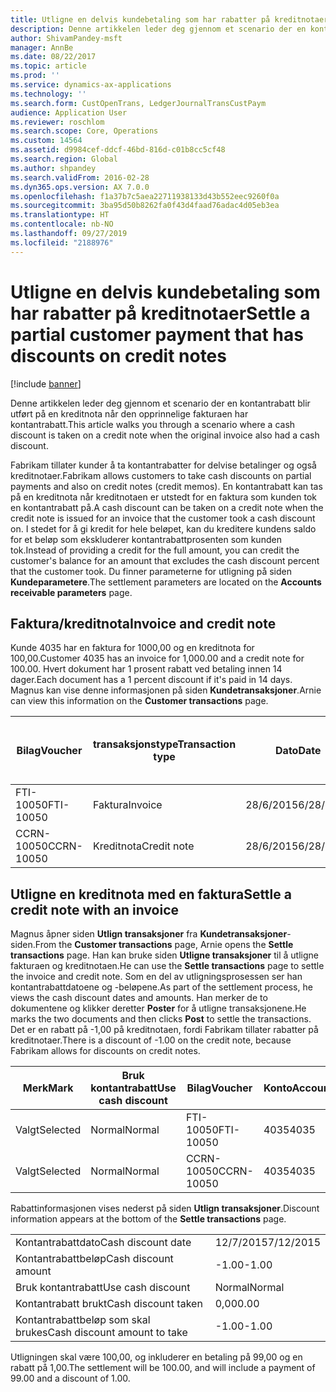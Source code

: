 ```yaml
---
title: Utligne en delvis kundebetaling som har rabatter på kreditnotaer
description: Denne artikkelen leder deg gjennom et scenario der en kontantrabatt blir utført på en kreditnota når den opprinnelige fakturaen har kontantrabatt.
author: ShivamPandey-msft
manager: AnnBe
ms.date: 08/22/2017
ms.topic: article
ms.prod: ''
ms.service: dynamics-ax-applications
ms.technology: ''
ms.search.form: CustOpenTrans, LedgerJournalTransCustPaym
audience: Application User
ms.reviewer: roschlom
ms.search.scope: Core, Operations
ms.custom: 14564
ms.assetid: d9984cef-ddcf-46bd-816d-c01b8cc5cf48
ms.search.region: Global
ms.author: shpandey
ms.search.validFrom: 2016-02-28
ms.dyn365.ops.version: AX 7.0.0
ms.openlocfilehash: f1a37b7c5aea22711938133d43b552eec9260f0a
ms.sourcegitcommit: 3ba95d50b8262fa0f43d4faad76adac4d05eb3ea
ms.translationtype: HT
ms.contentlocale: nb-NO
ms.lasthandoff: 09/27/2019
ms.locfileid: "2188976"
---
```

# <a name="settle-a-partial-customer-payment-that-has-discounts-on-credit-notes"></a><span data-ttu-id="5d20a-103">Utligne en delvis kundebetaling som har rabatter på kreditnotaer</span><span class="sxs-lookup"><span data-stu-id="5d20a-103">Settle a partial customer payment that has discounts on credit notes</span></span>

[!include [banner](../includes/banner.md)]

<span data-ttu-id="5d20a-104">Denne artikkelen leder deg gjennom et scenario der en kontantrabatt blir utført på en kreditnota når den opprinnelige fakturaen har kontantrabatt.</span><span class="sxs-lookup"><span data-stu-id="5d20a-104">This article walks you through a scenario where a cash discount is taken on a credit note when the original invoice also had a cash discount.</span></span> 

<span data-ttu-id="5d20a-105">Fabrikam tillater kunder å ta kontantrabatter for delvise betalinger og også kreditnotaer.</span><span class="sxs-lookup"><span data-stu-id="5d20a-105">Fabrikam allows customers to take cash discounts on partial payments and also on credit notes (credit memos).</span></span> <span data-ttu-id="5d20a-106">En kontantrabatt kan tas på en kreditnota når kreditnotaen er utstedt for en faktura som kunden tok en kontantrabatt på.</span><span class="sxs-lookup"><span data-stu-id="5d20a-106">A cash discount can be taken on a credit note when the credit note is issued for an invoice that the customer took a cash discount on.</span></span> <span data-ttu-id="5d20a-107">I stedet for å gi kredit for hele beløpet, kan du kreditere kundens saldo for et beløp som ekskluderer kontantrabattprosenten som kunden tok.</span><span class="sxs-lookup"><span data-stu-id="5d20a-107">Instead of providing a credit for the full amount, you can credit the customer's balance for an amount that excludes the cash discount percent that the customer took.</span></span> <span data-ttu-id="5d20a-108">Du finner parameterne for utligning på siden **Kundeparametere**.</span><span class="sxs-lookup"><span data-stu-id="5d20a-108">The settlement parameters are located on the **Accounts receivable parameters** page.</span></span>

## <a name="invoice-and-credit-note"></a><span data-ttu-id="5d20a-109">Faktura/kreditnota</span><span class="sxs-lookup"><span data-stu-id="5d20a-109">Invoice and credit note</span></span>
<span data-ttu-id="5d20a-110">Kunde 4035 har en faktura for 1000,00 og en kreditnota for 100,00.</span><span class="sxs-lookup"><span data-stu-id="5d20a-110">Customer 4035 has an invoice for 1,000.00 and a credit note for 100.00.</span></span> <span data-ttu-id="5d20a-111">Hvert dokument har 1 prosent rabatt ved betaling innen 14 dager.</span><span class="sxs-lookup"><span data-stu-id="5d20a-111">Each document has a 1 percent discount if it's paid in 14 days.</span></span> <span data-ttu-id="5d20a-112">Magnus kan vise denne informasjonen på siden **Kundetransaksjoner**.</span><span class="sxs-lookup"><span data-stu-id="5d20a-112">Arnie can view this information on the **Customer transactions** page.</span></span>

| <span data-ttu-id="5d20a-113">Bilag</span><span class="sxs-lookup"><span data-stu-id="5d20a-113">Voucher</span></span>    | <span data-ttu-id="5d20a-114">transaksjonstype</span><span class="sxs-lookup"><span data-stu-id="5d20a-114">Transaction type</span></span> | <span data-ttu-id="5d20a-115">Dato</span><span class="sxs-lookup"><span data-stu-id="5d20a-115">Date</span></span>      | <span data-ttu-id="5d20a-116">Faktura</span><span class="sxs-lookup"><span data-stu-id="5d20a-116">Invoice</span></span>  | <span data-ttu-id="5d20a-117">Beløp i transaksjonsvaluta, debet</span><span class="sxs-lookup"><span data-stu-id="5d20a-117">Amount in transaction currency debit</span></span> | <span data-ttu-id="5d20a-118">Beløp i transaksjonsvaluta, kredit</span><span class="sxs-lookup"><span data-stu-id="5d20a-118">Amount in transaction currency credit</span></span> | <span data-ttu-id="5d20a-119">Saldo</span><span class="sxs-lookup"><span data-stu-id="5d20a-119">Balance</span></span>  | <span data-ttu-id="5d20a-120">Valuta</span><span class="sxs-lookup"><span data-stu-id="5d20a-120">Currency</span></span> |
|------------|------------------|-----------|----------|--------------------------------------|---------------------------------------|----------|----------|
| <span data-ttu-id="5d20a-121">FTI-10050</span><span class="sxs-lookup"><span data-stu-id="5d20a-121">FTI-10050</span></span>  | <span data-ttu-id="5d20a-122">Faktura</span><span class="sxs-lookup"><span data-stu-id="5d20a-122">Invoice</span></span>          | <span data-ttu-id="5d20a-123">28/6/2015</span><span class="sxs-lookup"><span data-stu-id="5d20a-123">6/28/2015</span></span> | <span data-ttu-id="5d20a-124">10050</span><span class="sxs-lookup"><span data-stu-id="5d20a-124">10050</span></span>    | <span data-ttu-id="5d20a-125">1 000,00</span><span class="sxs-lookup"><span data-stu-id="5d20a-125">1,000.00</span></span>                             |                                       | <span data-ttu-id="5d20a-126">1 000,00</span><span class="sxs-lookup"><span data-stu-id="5d20a-126">1,000.00</span></span> | <span data-ttu-id="5d20a-127">USD</span><span class="sxs-lookup"><span data-stu-id="5d20a-127">USD</span></span>      |
| <span data-ttu-id="5d20a-128">CCRN-10050</span><span class="sxs-lookup"><span data-stu-id="5d20a-128">CCRN-10050</span></span> | <span data-ttu-id="5d20a-129">Kreditnota</span><span class="sxs-lookup"><span data-stu-id="5d20a-129">Credit note</span></span>      | <span data-ttu-id="5d20a-130">28/6/2015</span><span class="sxs-lookup"><span data-stu-id="5d20a-130">6/28/2015</span></span> | <span data-ttu-id="5d20a-131">K-10050</span><span class="sxs-lookup"><span data-stu-id="5d20a-131">CR-10050</span></span> |                                      | <span data-ttu-id="5d20a-132">100,00</span><span class="sxs-lookup"><span data-stu-id="5d20a-132">100.00</span></span>                                | <span data-ttu-id="5d20a-133">-100,00</span><span class="sxs-lookup"><span data-stu-id="5d20a-133">-100.00</span></span>  | <span data-ttu-id="5d20a-134">USD</span><span class="sxs-lookup"><span data-stu-id="5d20a-134">USD</span></span>      |

## <a name="settle-a-credit-note-with-an-invoice"></a><span data-ttu-id="5d20a-135">Utligne en kreditnota med en faktura</span><span class="sxs-lookup"><span data-stu-id="5d20a-135">Settle a credit note with an invoice</span></span>
<span data-ttu-id="5d20a-136">Magnus åpner siden **Utlign transaksjoner** fra **Kundetransaksjoner**-siden.</span><span class="sxs-lookup"><span data-stu-id="5d20a-136">From the **Customer transactions** page, Arnie opens the **Settle transactions** page.</span></span> <span data-ttu-id="5d20a-137">Han kan bruke siden **Utligne transaksjoner** til å utligne fakturaen og kreditnotaen.</span><span class="sxs-lookup"><span data-stu-id="5d20a-137">He can use the **Settle transactions** page to settle the invoice and credit note.</span></span> <span data-ttu-id="5d20a-138">Som en del av utligningsprosessen ser han kontantrabattdatoene og -beløpene.</span><span class="sxs-lookup"><span data-stu-id="5d20a-138">As part of the settlement process, he views the cash discount dates and amounts.</span></span> <span data-ttu-id="5d20a-139">Han merker de to dokumentene og klikker deretter **Poster** for å utligne transaksjonene.</span><span class="sxs-lookup"><span data-stu-id="5d20a-139">He marks the two documents and then clicks **Post** to settle the transactions.</span></span> <span data-ttu-id="5d20a-140">Det er en rabatt på -1,00 på kreditnotaen, fordi Fabrikam tillater rabatter på kreditnotaer.</span><span class="sxs-lookup"><span data-stu-id="5d20a-140">There is a discount of -1.00 on the credit note, because Fabrikam allows for discounts on credit notes.</span></span>

| <span data-ttu-id="5d20a-141">Merk</span><span class="sxs-lookup"><span data-stu-id="5d20a-141">Mark</span></span>     | <span data-ttu-id="5d20a-142">Bruk kontantrabatt</span><span class="sxs-lookup"><span data-stu-id="5d20a-142">Use cash discount</span></span> | <span data-ttu-id="5d20a-143">Bilag</span><span class="sxs-lookup"><span data-stu-id="5d20a-143">Voucher</span></span>    | <span data-ttu-id="5d20a-144">Konto</span><span class="sxs-lookup"><span data-stu-id="5d20a-144">Account</span></span> | <span data-ttu-id="5d20a-145">Dato</span><span class="sxs-lookup"><span data-stu-id="5d20a-145">Date</span></span>      | <span data-ttu-id="5d20a-146">Forfallsdato</span><span class="sxs-lookup"><span data-stu-id="5d20a-146">Due date</span></span>  | <span data-ttu-id="5d20a-147">Faktura</span><span class="sxs-lookup"><span data-stu-id="5d20a-147">Invoice</span></span>  | <span data-ttu-id="5d20a-148">Beløp i transaksjonsvaluta</span><span class="sxs-lookup"><span data-stu-id="5d20a-148">Amount in transaction currency</span></span> | <span data-ttu-id="5d20a-149">Valuta</span><span class="sxs-lookup"><span data-stu-id="5d20a-149">Currency</span></span> | <span data-ttu-id="5d20a-150">Beløp som skal utlignes</span><span class="sxs-lookup"><span data-stu-id="5d20a-150">Amount to settle</span></span> |
|----------|-------------------|------------|---------|-----------|-----------|----------|--------------------------------|----------|------------------|
| <span data-ttu-id="5d20a-151">Valgt</span><span class="sxs-lookup"><span data-stu-id="5d20a-151">Selected</span></span> | <span data-ttu-id="5d20a-152">Normal</span><span class="sxs-lookup"><span data-stu-id="5d20a-152">Normal</span></span>            | <span data-ttu-id="5d20a-153">FTI-10050</span><span class="sxs-lookup"><span data-stu-id="5d20a-153">FTI-10050</span></span>  | <span data-ttu-id="5d20a-154">4035</span><span class="sxs-lookup"><span data-stu-id="5d20a-154">4035</span></span>    | <span data-ttu-id="5d20a-155">28/6/2015</span><span class="sxs-lookup"><span data-stu-id="5d20a-155">6/28/2015</span></span> | <span data-ttu-id="5d20a-156">28/7/2015</span><span class="sxs-lookup"><span data-stu-id="5d20a-156">7/28/2015</span></span> | <span data-ttu-id="5d20a-157">10050</span><span class="sxs-lookup"><span data-stu-id="5d20a-157">10050</span></span>    | <span data-ttu-id="5d20a-158">1 000,00</span><span class="sxs-lookup"><span data-stu-id="5d20a-158">1,000.00</span></span>                       | <span data-ttu-id="5d20a-159">USD</span><span class="sxs-lookup"><span data-stu-id="5d20a-159">USD</span></span>      | <span data-ttu-id="5d20a-160">990.00</span><span class="sxs-lookup"><span data-stu-id="5d20a-160">990.00</span></span>           |
| <span data-ttu-id="5d20a-161">Valgt</span><span class="sxs-lookup"><span data-stu-id="5d20a-161">Selected</span></span> | <span data-ttu-id="5d20a-162">Normal</span><span class="sxs-lookup"><span data-stu-id="5d20a-162">Normal</span></span>            | <span data-ttu-id="5d20a-163">CCRN-10050</span><span class="sxs-lookup"><span data-stu-id="5d20a-163">CCRN-10050</span></span> | <span data-ttu-id="5d20a-164">4035</span><span class="sxs-lookup"><span data-stu-id="5d20a-164">4035</span></span>    | <span data-ttu-id="5d20a-165">28/6/2015</span><span class="sxs-lookup"><span data-stu-id="5d20a-165">6/28/2015</span></span> | <span data-ttu-id="5d20a-166">28/7/2015</span><span class="sxs-lookup"><span data-stu-id="5d20a-166">7/28/2015</span></span> | <span data-ttu-id="5d20a-167">K-10050</span><span class="sxs-lookup"><span data-stu-id="5d20a-167">CR-10050</span></span> | <span data-ttu-id="5d20a-168">-100,00</span><span class="sxs-lookup"><span data-stu-id="5d20a-168">-100.00</span></span>                        | <span data-ttu-id="5d20a-169">USD</span><span class="sxs-lookup"><span data-stu-id="5d20a-169">USD</span></span>      | <span data-ttu-id="5d20a-170">-99.00</span><span class="sxs-lookup"><span data-stu-id="5d20a-170">-99.00</span></span>           |

<span data-ttu-id="5d20a-171">Rabattinformasjonen vises nederst på siden **Utlign transaksjoner**.</span><span class="sxs-lookup"><span data-stu-id="5d20a-171">Discount information appears at the bottom of the **Settle transactions** page.</span></span>

|                              |           |
|------------------------------|-----------|
| <span data-ttu-id="5d20a-172">Kontantrabattdato</span><span class="sxs-lookup"><span data-stu-id="5d20a-172">Cash discount date</span></span>           | <span data-ttu-id="5d20a-173">12/7/2015</span><span class="sxs-lookup"><span data-stu-id="5d20a-173">7/12/2015</span></span> |
| <span data-ttu-id="5d20a-174">Kontantrabattbeløp</span><span class="sxs-lookup"><span data-stu-id="5d20a-174">Cash discount amount</span></span>         | <span data-ttu-id="5d20a-175">-1.00</span><span class="sxs-lookup"><span data-stu-id="5d20a-175">-1.00</span></span>     |
| <span data-ttu-id="5d20a-176">Bruk kontantrabatt</span><span class="sxs-lookup"><span data-stu-id="5d20a-176">Use cash discount</span></span>            | <span data-ttu-id="5d20a-177">Normal</span><span class="sxs-lookup"><span data-stu-id="5d20a-177">Normal</span></span>    |
| <span data-ttu-id="5d20a-178">Kontantrabatt brukt</span><span class="sxs-lookup"><span data-stu-id="5d20a-178">Cash discount taken</span></span>          | <span data-ttu-id="5d20a-179">0,00</span><span class="sxs-lookup"><span data-stu-id="5d20a-179">0.00</span></span>      |
| <span data-ttu-id="5d20a-180">Kontantrabattbeløp som skal brukes</span><span class="sxs-lookup"><span data-stu-id="5d20a-180">Cash discount amount to take</span></span> | <span data-ttu-id="5d20a-181">-1.00</span><span class="sxs-lookup"><span data-stu-id="5d20a-181">-1.00</span></span>     |

<span data-ttu-id="5d20a-182">Utligningen skal være 100,00, og inkluderer en betaling på 99,00 og en rabatt på 1,00.</span><span class="sxs-lookup"><span data-stu-id="5d20a-182">The settlement will be 100.00, and will include a payment of 99.00 and a discount of 1.00.</span></span>



